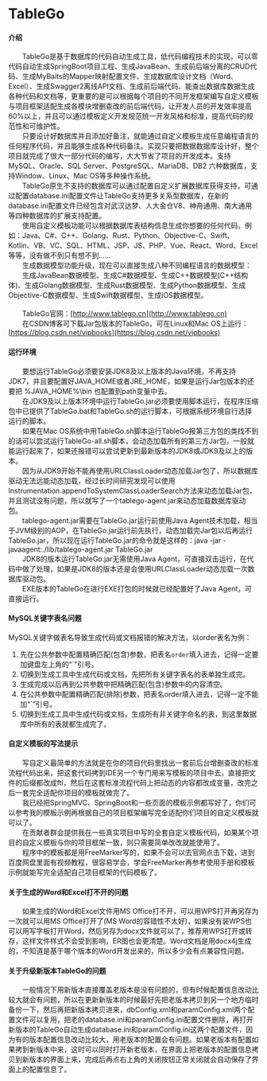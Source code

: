 # TableGo

#### 介绍

　　TableGo是基于数据库的代码自动生成工具，低代码编程技术的实现，可以零代码自动生成SpringBoot项目工程、生成JavaBean、生成前后端分离的CRUD代码、生成MyBaits的Mapper映射配置文件、生成数据库设计文档（Word、Excel）、生成Swagger2离线API文档、生成前后端代码、能查出数据库数据生成各种代码和文档等，更重要的是可以根据每个项目的不同开发框架编写自定义模板与项目框架适配生成各模块增删查改的前后端代码，让开发人员的开发效率提高60%以上，并且可以通过模板定义开发规范统一开发风格和标准，提高代码的规范性和可维护性。<br/>
　　只要设计好数据库并且添加好备注，就能通过自定义模板生成任意编程语言的任何程序代码，并且能够生成各种代码备注。实现只要把数据数据库设计好，整个项目就完成了很大一部分代码的编写，大大节省了项目的开发成本。支持MySQL、Oracle、SQL Server、PostgreSQL、MariaDB、DB2 六种数据库，支持Window、Linux、Mac OS等多种操作系统。<br/>
　　TableGo原生不支持的数据库可以通过配置自定义扩展数据库获得支持，可通过配置database.ini配置文件让TableGo支持更多关系型数据库，在新的database.ini配置文件已经包含对武汉达梦、人大金仓V8、神舟通用、南大通用等四种数据库的扩展支持配置。<br/>
　　使用自定义模板功能可以根据数据库表结构信息生成你想要的任何代码，例如：Java、C#、C++、Golang、Rust、Python、Objective-C、Swift、Kotlin、VB、VC、SQL、HTML、JSP、JS、PHP、Vue、React、Word、Excel等等，没有做不到只有想不到……<br/>
　　生成数据模型功能升级，现在可以直接生成八种不同编程语言的数据模型：<br/>
　　生成JavaBean数据模型、生成C#数据模型、生成C++数据模型(C++结构体)、生成Golang数据模型、生成Rust数据模型、生成Python数据模型、生成Objective-C数据模型、生成Swift数据模型、生成iOS数据模型。<br/><br/>
　　TableGo官网：[http://www.tablego.cn](http://www.tablego.cn)<br/>
　　在CSDN博客可下载Jar包版本的TableGo，可在Linux和Mac OS上运行：[https://blog.csdn.net/vipbooks](https://blog.csdn.net/vipbooks)

#### 运行环境

　　要想运行TableGo必须要安装JDK8及以上版本的Java环境，不再支持JDK7，并且要配置好JAVA_HOME或者JRE_HOME，如果是运行Jar包版本的还要把 %JAVA_HOME%\bin 也配置到path变量中去。<br/>
　　在JDK9及以上版本环境中运行TableGo.jar必须要使用脚本运行，在程序压缩包中已提供了TableGo.bat和TableGo.sh的运行脚本，可根据系统环境自行选择运行的脚本。<br/>
　　如果在Mac OS系统中用TableGo.sh脚本运行TableGo报第三方包的类找不到的话可以尝试运行TableGo-all.sh脚本，会动态加载所有的第三方Jar包，一般就能运行起来了，如果还报错可以尝试更新到最新版本的JDK8或JDK9及以上的版本。<br/>
　　因为从JDK9开始不能再使用URLClassLoader动态加载Jar包了，所以数据库驱动无法远能动态加载，经过长时间研究发现可以使用Instrumentation.appendToSystemClassLoaderSearch方法来动态加载Jar包，并且测试没有问题，所以就写了一个tablego-agent.jar来动态加载数据库驱动包。<br/>
　　tablego-agent.jar需要在TableGo.jar运行前使用Java Agent技术加载，相当于JVM级别的AOP，在TableGo.jar运行前先执行，动态加载完Jar包以后再运行TableGo.jar，所以现在运行TableGo.jar的命令就是这样的：java -jar -javaagent:./lib/tablego-agent.jar TableGo.jar<br/>
　　JDK8的版本运行TableGo.jar无需使用Java Agent，可直接双击运行，在代码中做了处理，如果是JDK8的版本还是会使用URLClassLoader动态加载一次数据库驱动包。<br/>
　　EXE版本的TableGo在进行EXE打包的时候就已经配置好了Java Agent，可直接运行。

#### MySQL关键字表名问题

MySQL关键字做表名导致生成代码或文档报错的解决方法，以order表名为例：
1.  先在公共参数中配置精确匹配(包含)参数，把表名`order`填入进去，记得一定要加键盘左上角的“`”引号。
2.  切换到生成工具中生成代码或文档，先把所有关键字表名的表单独生成完。
3.  生成完成以后再到公共参数中把精确匹配(包含)参数中的内容清空。
4.  在公共参数中配置精确匹配(排除)参数，把表名order填入进去，记得一定不能加“`”引号。
5.  切换到生成工具中生成代码或文档，生成所有非关键字命名的表，到这里数据库中所有的表就都生成完了。

#### 自定义模板的写法提示

　　写自定义最简单的方法就是在你的项目代码里找出一套前后台增删查改的标准流程代码出来，把这套代码拷到IDE另一个专门用来写模板的项目中去，直接把文件的后缀都改成ftl，然后在这套标准流程代码上把动态的内容都改成变量，改完之后一套完全适配你项目的模板就做完了。<br/>
　　我已经把SpringMVC、SpringBoot和一些页面的模板示例都写好了，你们可以参考我的模板示例再根据自己的项目框架编写完全适配你们项目的自定义模板就可以了。<br/>
　　在贡献者群会提供我在一些真实项目中写的全套自定义模板代码，如果某个项目的自定义模板与你的项目框架一致，则只需要简单改改就能使用了。<br/>
　　程序中的模板都是用FreeMarker写的，如果不会可以去官网点击下载，进到百度网盘里面有视频教程，很容易学会，学会FreeMarker再参考使用手册和模板示例就能写完全适配自己项目框架的代码模板了。

#### 关于生成的Word和Excel打不开的问题
　　如果生成的Word和Excel文件用MS Office打不开，可以用WPS打开再另存为一次就可以用MS Office打开了(MS Word的容错性不太好)，如果没有装WPS也可以用写字板打开Word，然后另存为docx文件就可以了，推荐用WPS打开或转存，这样文件样式不会受到影响，ER图也会更清楚。Word文档是用docx4j生成的，不知道是基于哪个版本的Word开发出来的，所以多少会有点兼容性问题。

#### 关于升级新版本TableGo的问题
　　一般情况下用新版本直接覆盖老版本是没有问题的，但有时候配置信息改动比较大就会有问题，所以在更新新版本的时候最好先把老版本拷贝到另一个地方临时备份一下，然后再把新版本拷贝进来，dbConfig.xml和paramConfig.xml两个配置文件可以复用，把老的database.ini和paramConfig.ini配置文件删除，再打开新版本的TableGo自动生成database.ini和paramConfig.ini这两个配置文件，因为有的版本配置信息改动比较大，用老版本的配置会有问题。如果老版本有配置如果拷到新版本中来，这时可以同时打开新老版本，在界面上把老版本的配置信息拷贝到新版本的界面上来，完成后再点右上角的关闭按钮正常关闭就会自动保存了界面上的配置信息了。
